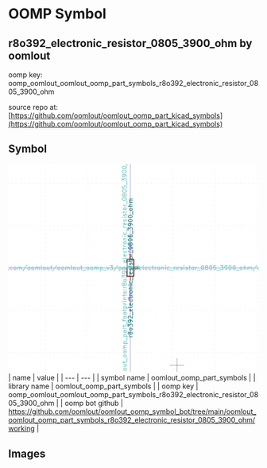# OOMP Symbol  
## r8o392_electronic_resistor_0805_3900_ohm  by oomlout  
  
oomp key: oomp_oomlout_oomlout_oomp_part_symbols_r8o392_electronic_resistor_0805_3900_ohm  
  
source repo at: [https://github.com/oomlout/oomlout_oomp_part_kicad_symbols](https://github.com/oomlout/oomlout_oomp_part_kicad_symbols)  
## Symbol  
  
[![working.png](working_600.png)](working.png)  
| name | value | 
| --- | --- | 
| symbol name | oomlout_oomp_part_symbols | 
| library name | oomlout_oomp_part_symbols | 
| oomp key | oomp_oomlout_oomlout_oomp_part_symbols_r8o392_electronic_resistor_0805_3900_ohm | 
| oomp bot github | https://github.com/oomlout/oomlout_oomp_symbol_bot/tree/main/oomlout_oomlout_oomp_part_symbols_r8o392_electronic_resistor_0805_3900_ohm/working | 
## Images  
